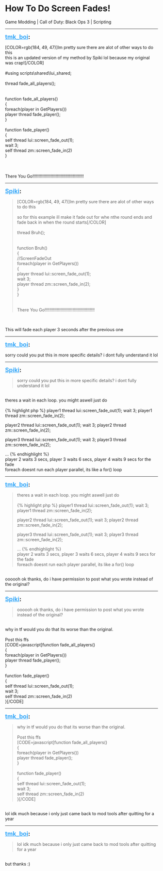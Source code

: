 # How To Do Screen Fades!
Game Modding | Call of Duty: Black Ops 3 | Scripting

---
<strong style="font-size: 1.4em;"><span style="text-decoration: underline;text-decoration-color: #34a7f9;"><span style="color:#34a7f9;">tmk_boi</span></span>:</strong>

<p>[COLOR=rgb(184, 49, 47)]Im pretty sure there are alot of other ways to do this<br />this is an updated version of my method by Spiki lol because my original was crap![/COLOR]<br /><br />#using scripts\shared\lui_shared; <br /><br />thread fade_all_players();<br /><br /><br />function fade_all_players()<br />{<br />foreach(player in GetPlayers())<br />    player thread fade_player();<br />}<br /><br />function fade_player()<br />{<br />self thread lui::screen_fade_out(1);<br />wait 3;<br />self thread zm::screen_fade_in(2)<br />}<br /><br /><br /><br />There You Go!!!!!!!!!!!!!!!!!!!!!!!!!!!!!!!!!!!!!!!!!!</p>

---
<strong style="font-size: 1.4em;"><span style="text-decoration: underline;text-decoration-color: #34a7f9;"><span style="color:#34a7f9;">Spiki</span></span>:</strong>

<p><blockquote>[COLOR=rgb(184, 49, 47)]Im pretty sure there are alot of other ways to do this<br /><br />so for this example ill make it fade out for whe nthe round ends and fade back in when the round starts[/COLOR]<br /><br />thread Bruh();<br /><br /><br />function Bruh()<br />{<br />    //ScreenFadeOut<br />    foreach(player in GetPlayers())<br />    {<br />        player thread lui::screen_fade_out(1);<br />        wait 3;<br />        player thread zm::screen_fade_in(2);<br />    }<br />}<br /><br /><br />There You Go!!!!!!!!!!!!!!!!!!!!!!!!!!!!!!!!!!!!!!!!!<br /></blockquote><br /><br />This will fade each player 3 seconds after the previous one</p>

---
<strong style="font-size: 1.4em;"><span style="text-decoration: underline;text-decoration-color: #34a7f9;"><span style="color:#34a7f9;">tmk_boi</span></span>:</strong>

<p>sorry could you put this in more specific details? i dont fully understand it lol</p>

---
<strong style="font-size: 1.4em;"><span style="text-decoration: underline;text-decoration-color: #34a7f9;"><span style="color:#34a7f9;">Spiki</span></span>:</strong>

<p><blockquote>sorry could you put this in more specific details? i dont fully understand it lol<br /></blockquote><br />theres a wait in each loop. you might aswell just do<br /><br />{% highlight php %}
player1 thread lui::screen_fade_out(1);
wait 3;
player1 thread zm::screen_fade_in(2);

player2 thread lui::screen_fade_out(1);
wait 3;
player2 thread zm::screen_fade_in(2);

player3 thread lui::screen_fade_out(1);
wait 3;
player3 thread zm::screen_fade_in(2);

...
{% endhighlight %}
<br />player 2 waits 3 secs, player 3 waits 6 secs, player 4 waits 9 secs for the fade<br />foreach doesnt run each player parallel, its like a for() loop</p>

---
<strong style="font-size: 1.4em;"><span style="text-decoration: underline;text-decoration-color: #34a7f9;"><span style="color:#34a7f9;">tmk_boi</span></span>:</strong>

<p><blockquote>theres a wait in each loop. you might aswell just do<br /><br />{% highlight php %}
player1 thread lui::screen_fade_out(1);
wait 3;
player1 thread zm::screen_fade_in(2);

player2 thread lui::screen_fade_out(1);
wait 3;
player2 thread zm::screen_fade_in(2);

player3 thread lui::screen_fade_out(1);
wait 3;
player3 thread zm::screen_fade_in(2);

...
{% endhighlight %}
<br />player 2 waits 3 secs, player 3 waits 6 secs, player 4 waits 9 secs for the fade<br />foreach doesnt run each player parallel, its like a for() loop<br /></blockquote><br />oooooh ok thanks, do i have permission to post what you wrote instead of the original?</p>

---
<strong style="font-size: 1.4em;"><span style="text-decoration: underline;text-decoration-color: #34a7f9;"><span style="color:#34a7f9;">Spiki</span></span>:</strong>

<p><blockquote>oooooh ok thanks, do i have permission to post what you wrote instead of the original?<br /></blockquote><br />why in tf would you do that its worse than the original.<br /><br />Post this ffs<br />[CODE=javascript]function fade_all_players()<br />{<br />foreach(player in GetPlayers())<br />    player thread fade_player();<br />}<br /><br />function fade_player()<br />{<br />self thread lui::screen_fade_out(1);<br />wait 3;<br />self thread zm::screen_fade_in(2)<br />}[/CODE]</p>

---
<strong style="font-size: 1.4em;"><span style="text-decoration: underline;text-decoration-color: #34a7f9;"><span style="color:#34a7f9;">tmk_boi</span></span>:</strong>

<p><blockquote>why in tf would you do that its worse than the original.<br /><br />Post this ffs<br />[CODE=javascript]function fade_all_players()<br />{<br />foreach(player in GetPlayers())<br />    player thread fade_player();<br />}<br /><br />function fade_player()<br />{<br />self thread lui::screen_fade_out(1);<br />wait 3;<br />self thread zm::screen_fade_in(2)<br />}[/CODE]<br /></blockquote><br />lol idk much because i only just came back to mod tools after quitting for a year</p>

---
<strong style="font-size: 1.4em;"><span style="text-decoration: underline;text-decoration-color: #34a7f9;"><span style="color:#34a7f9;">tmk_boi</span></span>:</strong>

<p><blockquote>lol idk much because i only just came back to mod tools after quitting for a year<br /></blockquote><br />but thanks :)</p>

